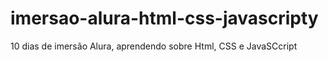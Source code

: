 # imersao-alura-html-css-javascripty
10 dias de imersão Alura, aprendendo sobre Html, CSS e JavaSCcript 
